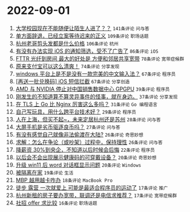 # 2022-09-01

1. [大学校园现在不能随便让陌生人进了？？](https://www.v2ex.com/t/876910) `141条评论` `问与答`
1. [单方面辞退，已经立案等待迟来的正义](https://www.v2ex.com/t/876946) `109条评论` `职场话题`
1. [杭州老哥剪头发都是什么价格](https://www.v2ex.com/t/876979) `106条评论` `杭州`
1. [有没有办法实现 iOS 的通知筛选，受不了广告了](https://www.v2ex.com/t/876883) `86条评论` `iOS`
1. [FTTR 光纤到房间 最大的好处是 方便和邻居共享宽带](https://www.v2ex.com/t/876955) `78条评论` `宽带症候群`
1. [原来支付宝可以这么清爽！](https://www.v2ex.com/t/876963) `74条评论` `分享发现`
1. [windows 平台上是不是没有一款完美的中文输入法？](https://www.v2ex.com/t/877063) `67条评论` `程序员`
1. [[再送一批兑换码] iOS 短信拦截](https://www.v2ex.com/t/876876) `67条评论` `分享创造`
1. [AMD 与 NVIDIA 停止对中国销售数据中心 GPGPU](https://www.v2ex.com/t/876991) `39条评论` `程序员`
1. [刚发生的不知道算不算灵异事件的怪事，就在身边。](https://www.v2ex.com/t/877021) `37条评论` `分享发现`
1. [在 TLS 上 Go 比 Nginx 厉害这么多吗？](https://www.v2ex.com/t/877014) `31条评论` `Go 编程语言`
1. [自己写玩具，用什么跨平台技术好？](https://www.v2ex.com/t/876974) `29条评论` `程序员`
1. [人在上海，但买不起~，未来定居杭州还是苏州](https://www.v2ex.com/t/877066) `28条评论` `问与答`
1. [大屏手机是劣币驱逐良币吗？](https://www.v2ex.com/t/877094) `27条评论` `问与答`
1. [有没有感觉自己就像非法偷渡在大陆?](https://www.v2ex.com/t/877108) `26条评论` `奇思妙想`
1. [求解：怎么在争论（或吵架）过程中，保持理性](https://www.v2ex.com/t/876951) `26条评论` `问与答`
1. [降薪资 30%到央企，不知道以后时候会后悔](https://www.v2ex.com/t/877055) `22条评论` `程序员`
1. [以后会不会出现展示健康码的可穿戴设备？](https://www.v2ex.com/t/877080) `20条评论` `奇思妙想`
1. [升级 win11 后 word 对话框显示问题](https://www.v2ex.com/t/876971) `20条评论` `Windows`
1. [被隔离在家](https://www.v2ex.com/t/877003) `19条评论` `生活`
1. [MBP 越用越卡咋办](https://www.v2ex.com/t/877030) `18条评论` `MacBook Pro`
1. [徒步 露营 一次就爱上 可能是最适合程序员的运动了](https://www.v2ex.com/t/876983) `17条评论` `推广`
1. [杭州新租的房子要办宽带，联调还是电信求推荐？](https://www.v2ex.com/t/876882) `17条评论` `宽带症候群`
1. [社招 offer 求比较](https://www.v2ex.com/t/877026) `16条评论` `职场话题`
